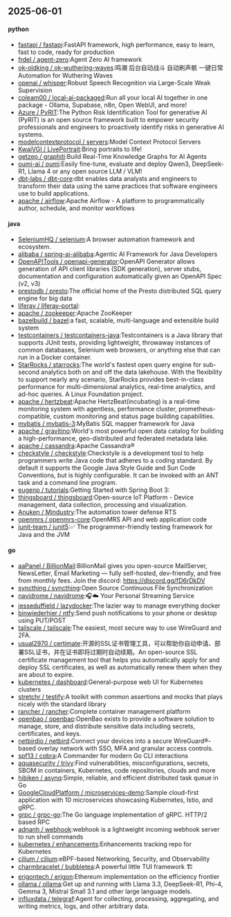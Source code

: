 ## 2025-06-01

#### python
* [fastapi / fastapi](https://github.com/fastapi/fastapi):FastAPI framework, high performance, easy to learn, fast to code, ready for production
* [frdel / agent-zero](https://github.com/frdel/agent-zero):Agent Zero AI framework
* [ok-oldking / ok-wuthering-waves](https://github.com/ok-oldking/ok-wuthering-waves):鸣潮 后台自动战斗 自动刷声骸 一键日常 Automation for Wuthering Waves
* [openai / whisper](https://github.com/openai/whisper):Robust Speech Recognition via Large-Scale Weak Supervision
* [coleam00 / local-ai-packaged](https://github.com/coleam00/local-ai-packaged):Run all your local AI together in one package - Ollama, Supabase, n8n, Open WebUI, and more!
* [Azure / PyRIT](https://github.com/Azure/PyRIT):The Python Risk Identification Tool for generative AI (PyRIT) is an open source framework built to empower security professionals and engineers to proactively identify risks in generative AI systems.
* [modelcontextprotocol / servers](https://github.com/modelcontextprotocol/servers):Model Context Protocol Servers
* [KwaiVGI / LivePortrait](https://github.com/KwaiVGI/LivePortrait):Bring portraits to life!
* [getzep / graphiti](https://github.com/getzep/graphiti):Build Real-Time Knowledge Graphs for AI Agents
* [oumi-ai / oumi](https://github.com/oumi-ai/oumi):Easily fine-tune, evaluate and deploy Qwen3, DeepSeek-R1, Llama 4 or any open source LLM / VLM!
* [dbt-labs / dbt-core](https://github.com/dbt-labs/dbt-core):dbt enables data analysts and engineers to transform their data using the same practices that software engineers use to build applications.
* [apache / airflow](https://github.com/apache/airflow):Apache Airflow - A platform to programmatically author, schedule, and monitor workflows

#### java
* [SeleniumHQ / selenium](https://github.com/SeleniumHQ/selenium):A browser automation framework and ecosystem.
* [alibaba / spring-ai-alibaba](https://github.com/alibaba/spring-ai-alibaba):Agentic AI Framework for Java Developers
* [OpenAPITools / openapi-generator](https://github.com/OpenAPITools/openapi-generator):OpenAPI Generator allows generation of API client libraries (SDK generation), server stubs, documentation and configuration automatically given an OpenAPI Spec (v2, v3)
* [prestodb / presto](https://github.com/prestodb/presto):The official home of the Presto distributed SQL query engine for big data
* [liferay / liferay-portal](https://github.com/liferay/liferay-portal):
* [apache / zookeeper](https://github.com/apache/zookeeper):Apache ZooKeeper
* [bazelbuild / bazel](https://github.com/bazelbuild/bazel):a fast, scalable, multi-language and extensible build system
* [testcontainers / testcontainers-java](https://github.com/testcontainers/testcontainers-java):Testcontainers is a Java library that supports JUnit tests, providing lightweight, throwaway instances of common databases, Selenium web browsers, or anything else that can run in a Docker container.
* [StarRocks / starrocks](https://github.com/StarRocks/starrocks):The world's fastest open query engine for sub-second analytics both on and off the data lakehouse. With the flexibility to support nearly any scenario, StarRocks provides best-in-class performance for multi-dimensional analytics, real-time analytics, and ad-hoc queries. A Linux Foundation project.
* [apache / hertzbeat](https://github.com/apache/hertzbeat):Apache HertzBeat(incubating) is a real-time monitoring system with agentless, performance cluster, prometheus-compatible, custom monitoring and status page building capabilities.
* [mybatis / mybatis-3](https://github.com/mybatis/mybatis-3):MyBatis SQL mapper framework for Java
* [apache / gravitino](https://github.com/apache/gravitino):World's most powerful open data catalog for building a high-performance, geo-distributed and federated metadata lake.
* [apache / cassandra](https://github.com/apache/cassandra):Apache Cassandra®
* [checkstyle / checkstyle](https://github.com/checkstyle/checkstyle):Checkstyle is a development tool to help programmers write Java code that adheres to a coding standard. By default it supports the Google Java Style Guide and Sun Code Conventions, but is highly configurable. It can be invoked with an ANT task and a command line program.
* [eugenp / tutorials](https://github.com/eugenp/tutorials):Getting Started with Spring Boot 3:
* [thingsboard / thingsboard](https://github.com/thingsboard/thingsboard):Open-source IoT Platform - Device management, data collection, processing and visualization.
* [Anuken / Mindustry](https://github.com/Anuken/Mindustry):The automation tower defense RTS
* [openmrs / openmrs-core](https://github.com/openmrs/openmrs-core):OpenMRS API and web application code
* [junit-team / junit5](https://github.com/junit-team/junit5):✅ The programmer-friendly testing framework for Java and the JVM

#### go
* [aaPanel / BillionMail](https://github.com/aaPanel/BillionMail):BillionMail gives you open-source MailServer, NewsLetter, Email Marketing — fully self-hosted, dev-friendly, and free from monthly fees. Join the discord: https://discord.gg/fD6rDkDV
* [syncthing / syncthing](https://github.com/syncthing/syncthing):Open Source Continuous File Synchronization
* [navidrome / navidrome](https://github.com/navidrome/navidrome):🎧☁️ Your Personal Streaming Service
* [jesseduffield / lazydocker](https://github.com/jesseduffield/lazydocker):The lazier way to manage everything docker
* [binwiederhier / ntfy](https://github.com/binwiederhier/ntfy):Send push notifications to your phone or desktop using PUT/POST
* [tailscale / tailscale](https://github.com/tailscale/tailscale):The easiest, most secure way to use WireGuard and 2FA.
* [usual2970 / certimate](https://github.com/usual2970/certimate):开源的SSL证书管理工具，可以帮助你自动申请、部署SSL证书，并在证书即将过期时自动续期。An open-source SSL certificate management tool that helps you automatically apply for and deploy SSL certificates, as well as automatically renew them when they are about to expire.
* [kubernetes / dashboard](https://github.com/kubernetes/dashboard):General-purpose web UI for Kubernetes clusters
* [stretchr / testify](https://github.com/stretchr/testify):A toolkit with common assertions and mocks that plays nicely with the standard library
* [rancher / rancher](https://github.com/rancher/rancher):Complete container management platform
* [openbao / openbao](https://github.com/openbao/openbao):OpenBao exists to provide a software solution to manage, store, and distribute sensitive data including secrets, certificates, and keys.
* [netbirdio / netbird](https://github.com/netbirdio/netbird):Connect your devices into a secure WireGuard®-based overlay network with SSO, MFA and granular access controls.
* [spf13 / cobra](https://github.com/spf13/cobra):A Commander for modern Go CLI interactions
* [aquasecurity / trivy](https://github.com/aquasecurity/trivy):Find vulnerabilities, misconfigurations, secrets, SBOM in containers, Kubernetes, code repositories, clouds and more
* [hibiken / asynq](https://github.com/hibiken/asynq):Simple, reliable, and efficient distributed task queue in Go
* [GoogleCloudPlatform / microservices-demo](https://github.com/GoogleCloudPlatform/microservices-demo):Sample cloud-first application with 10 microservices showcasing Kubernetes, Istio, and gRPC.
* [grpc / grpc-go](https://github.com/grpc/grpc-go):The Go language implementation of gRPC. HTTP/2 based RPC
* [adnanh / webhook](https://github.com/adnanh/webhook):webhook is a lightweight incoming webhook server to run shell commands
* [kubernetes / enhancements](https://github.com/kubernetes/enhancements):Enhancements tracking repo for Kubernetes
* [cilium / cilium](https://github.com/cilium/cilium):eBPF-based Networking, Security, and Observability
* [charmbracelet / bubbletea](https://github.com/charmbracelet/bubbletea):A powerful little TUI framework 🏗
* [erigontech / erigon](https://github.com/erigontech/erigon):Ethereum implementation on the efficiency frontier
* [ollama / ollama](https://github.com/ollama/ollama):Get up and running with Llama 3.3, DeepSeek-R1, Phi-4, Gemma 3, Mistral Small 3.1 and other large language models.
* [influxdata / telegraf](https://github.com/influxdata/telegraf):Agent for collecting, processing, aggregating, and writing metrics, logs, and other arbitrary data.
